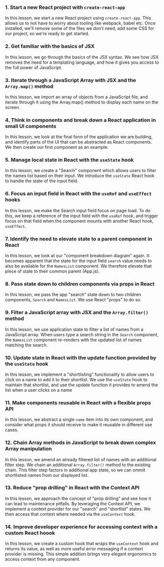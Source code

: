 ### 1. Start a new React project with `create-react-app`

In this lesson, we start a new React project using `create-react-app`. This allows us to not have to worry about tooling like webpack, babel etc. Once installed, we'll remove some of the files we don't need, add some CSS for our project, so we're ready to get started.

### 2. Get familiar with the basics of JSX

In this lesson, we go through the basics of the JSX syntax. We see how JSX removes the need for a templating language, and how it gives you access to the full power of JavaScript.

### 3. Iterate through a JavaScript Array with JSX and the `Array.map()` method

In this lesson, we import an array of objects from a JavaScript file, and iterate through it using the Array.map() method to display each name on the screen.

### 4. Think in components and break down a React application in small UI components

In this lesson, we look at the final form of the application we are building, and identify parts of the UI that can be abstracted as React components. We then create our first component as an example.

### 5. Manage local state in React with the `useState` hook

In this lesson, we create a "Search" component which allows users to filter the names list based on their input. We introduce the `useState` React hook to handle the state of the input field.

### 6. Focus an input field in React with the `useRef` and `useEffect` hooks

In this lesson, we make the Search input field focus on page load. To do this, we keep a reference of the input field with the `useRef` hook, and trigger focus on that field when the component mounts with another React hook, `useEffect`.

### 7. Identify the need to elevate state to a parent component in React

In this lesson, we look at our "component breakdown diagram" again. It becomes apparent that the state for the input field `search` value needs to also be available for the `NamesList` component. We therefore elevate that piece of state to their common parent (App.js).

### 8. Pass state down to children components via props in React

In this lesson, we pass the app "search" state down to two children components, `Search` and `NamesList`. We use React "props" to do so.

### 9. Filter a JavaScript array with JSX and the `Array.filter()` method

In this lesson, we use application state to filter a list of names from a JavaScript array. When users type a search string in the `Search` component, the `NamesList` component re-renders with the updated list of names matching the search.

### 10. Update state in React with the update function provided by the `useState` hook

In this lesson, we implement a "shortlisting" functionality to allow users to click on a name to add it to their shortlist. We use the `useState` hook to maintain that shortlist, and use the update function it provides to amend the list when a user clicks on a name

### 11. Make components reusable in React with a flexible props API

In this lesson, we abstract a single `name` item into its own component, and consider what props it should receive to make it reusable in different use cases.

### 12. Chain Array methods in JavaScript to break down complex Array manipulation

In this lesson, we amend an already filtered list of names with an additional filter step. We chain an additional `Array.filter()` method to the existing chain. This filter step factors in additional app state, so we can ommit shortlisted names from our displayed list.

### 13. Reduce "prop drilling" in React with the Context API

In this lesson, we approach the concept of "prop drilling" and see how it can lead to maintenance pitfalls. By leveraging the Context API, we implement a context provider for our "search" and "shortlist" states. We then access that context where needed via the `useContext` hook.

### 14. Improve developer experience for accessing context with a custom React hoook

In this lesson, we create a custom hook that wraps the `useContext` hook and returns its value, as well as more useful error messaging if a context provider is missing. This simple addition brings very elegant ergonomics to access context from any component.
